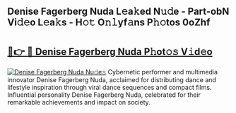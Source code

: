 ## Denise Fagerberg Nuda L𝚎a𝚔ed N𝚞𝚍e - Part-obN Vi𝚍𝚎o L𝚎a𝚔s - H𝚘𝚝 O𝚗𝚕yf𝚊ns P𝚑𝚘tos 0oZhf

# <h2><a href="http://kfa0wq.oniu.top/?m=Denise+Fagerberg+Nuda">🔗👉 🔴 Denise Fagerberg Nuda P𝚑ot𝚘𝚜 V𝚒d𝚎o</a></h2>

[![Denise Fagerberg Nuda Nu𝚍e𝚜](https://i.imgur.com/0qMVB7G.gif)](http://kfa0wq.oniu.top/?m=Denise+Fagerberg+Nuda)
Cybernetic performer and multimedia innovator Denise Fagerberg Nuda, acclaimed for distributing dance and lifestyle inspiration through viral dance sequences and compact films. Influential personality Denise Fagerberg Nuda, celebrated for their remarkable achievements and impact on society.  
